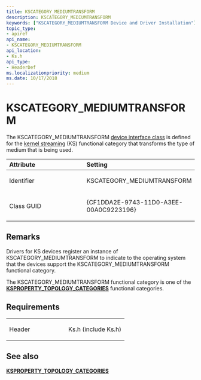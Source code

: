 ```yaml
---
title: KSCATEGORY_MEDIUMTRANSFORM
description: KSCATEGORY_MEDIUMTRANSFORM
keywords: ["KSCATEGORY_MEDIUMTRANSFORM Device and Driver Installation"]
topic_type:
- apiref
api_name:
- KSCATEGORY_MEDIUMTRANSFORM
api_location:
- Ks.h
api_type:
- HeaderDef
ms.localizationpriority: medium
ms.date: 10/17/2018
---
```


# KSCATEGORY_MEDIUMTRANSFORM


The KSCATEGORY_MEDIUMTRANSFORM [device interface class](./overview-of-device-interface-classes.md) is defined for the [kernel streaming](../stream/streaming-minidrivers2.md) (KS) functional category that transforms the type of medium that is being used.

<table>
<colgroup>
<col width="50%" />
<col width="50%" />
</colgroup>
<thead>
<tr class="header">
<th align="left">Attribute</th>
<th align="left">Setting</th>
</tr>
</thead>
<tbody>
<tr class="odd">
<td align="left"><p>Identifier</p></td>
<td align="left"><p>KSCATEGORY_MEDIUMTRANSFORM</p></td>
</tr>
<tr class="even">
<td align="left"><p>Class GUID</p></td>
<td align="left"><p>{CF1DDA2E-9743-11D0-A3EE-00A0C9223196}</p></td>
</tr>
</tbody>
</table>

 

Remarks
-------

Drivers for KS devices register an instance of KSCATEGORY_MEDIUMTRANSFORM to indicate to the operating system that the devices support the KSCATEGORY_MEDIUMTRANSFORM functional category.

The KSCATEGORY_MEDIUMTRANSFORM functional category is one of the [**KSPROPERTY_TOPOLOGY_CATEGORIES**](../stream/ksproperty-topology-categories.md) functional categories.

Requirements
------------

<table>
<colgroup>
<col width="50%" />
<col width="50%" />
</colgroup>
<tbody>
<tr class="odd">
<td align="left"><p>Header</p></td>
<td align="left">Ks.h (include Ks.h)</td>
</tr>
</tbody>
</table>

## See also


[**KSPROPERTY_TOPOLOGY_CATEGORIES**](../stream/ksproperty-topology-categories.md)

 

